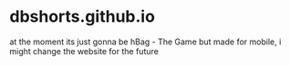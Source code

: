 # dbshorts.github.io
at the moment its just gonna be hBag - The Game but made for mobile, i might change the website for the future
